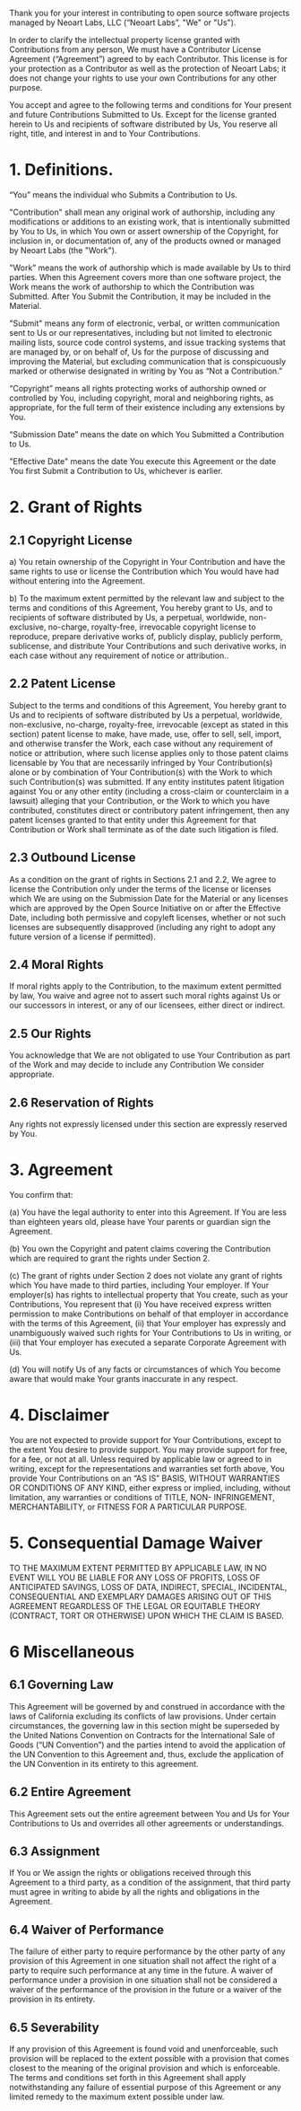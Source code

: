 Thank you for your interest in contributing to open source software projects managed by Neoart Labs, LLC (“Neoart Labs”, "We" or "Us").

In order to clarify the intellectual property license granted with Contributions from any person, We must have a Contributor License Agreement (“Agreement”) agreed to by each Contributor. This license is for your protection as a Contributor as well as the protection of Neoart Labs; it does not change your rights to use your own Contributions for any other purpose.

You accept and agree to the following terms and conditions for Your present and future Contributions Submitted to Us. Except for the license granted herein to Us and recipients of software distributed by Us, You reserve all right, title, and interest in and to Your Contributions.

# 1. Definitions.

“You” means the individual who Submits a Contribution to Us.

"Contribution" shall mean any original work of authorship, including any modifications or additions to an existing work, that is intentionally submitted by You to Us, in which You own or assert ownership of the Copyright, for inclusion in, or documentation of, any of the products owned or managed by Neoart Labs (the "Work"). 

"Work” means the work of authorship which is made available by Us to third parties. When this Agreement covers more than one software project, the Work means the work of authorship to which the Contribution was Submitted. After You Submit the Contribution, it may be included in the Material.

"Submit" means any form of electronic, verbal, or written communication sent to Us or our representatives, including but not limited to electronic mailing lists, source code control systems, and issue tracking systems that are managed by, or on behalf of, Us for the purpose of discussing and improving the Material, but excluding communication that is conspicuously marked or otherwise designated in writing by You as “Not a Contribution.”

“Copyright” means all rights protecting works of authorship owned or controlled by You, including copyright, moral and neighboring rights, as appropriate, for the full term of their existence including any extensions by You.

“Submission Date” means the date on which You Submitted a Contribution to Us.

"Effective Date" means the date You execute this Agreement or the date You first Submit a Contribution to Us, whichever is earlier.

# 2. Grant of Rights

## 2.1 Copyright License

a) You retain ownership of the Copyright in Your Contribution and have the same rights to use or license the Contribution which You would have had without entering into the Agreement.

b) To the maximum extent permitted by the relevant law and subject to the terms and conditions of this Agreement, You hereby grant to Us, and to recipients of software distributed by Us, a perpetual, worldwide, non-exclusive, no-charge, royalty-free, irrevocable copyright license to reproduce, prepare derivative works of, publicly display, publicly perform, sublicense, and distribute Your Contributions and such derivative works, in each case without any requirement of notice or attribution..

## 2.2 Patent License

Subject to the terms and conditions of this Agreement, You hereby grant to Us and to recipients of software distributed by Us a perpetual, worldwide, non-exclusive, no-charge, royalty-free, irrevocable (except as stated in this section) patent license to make, have made, use, offer to sell, sell, import, and otherwise transfer the Work, each case without any requirement of notice or attribution, where such license applies only to those patent claims licensable by You that are necessarily infringed by Your Contribution(s) alone or by combination of Your Contribution(s) with the Work to which such Contribution(s) was submitted. If any entity institutes patent litigation against You or any other entity (including a cross-claim or counterclaim in a lawsuit) alleging that your Contribution, or the Work to which you have contributed, constitutes direct or contributory patent infringement, then any patent licenses granted to that entity under this Agreement for that Contribution or Work shall terminate as of the date such litigation is filed.

## 2.3 Outbound License

As a condition on the grant of rights in Sections 2.1 and 2.2, We agree to license the Contribution only under the terms of the license or licenses which We are using on the Submission Date for the Material or any licenses which are approved by the Open Source Initiative on or after the Effective Date, including both permissive and copyleft licenses, whether or not such licenses are subsequently disapproved (including any right to adopt any future version of a license if permitted).

## 2.4 Moral Rights

If moral rights apply to the Contribution, to the maximum extent permitted by law, You waive and agree not to assert such moral rights against Us or our successors in interest, or any of our licensees, either direct or indirect.

## 2.5 Our Rights

You acknowledge that We are not obligated to use Your Contribution as part of the Work and may decide to include any Contribution We consider appropriate.

## 2.6 Reservation of Rights

Any rights not expressly licensed under this section are expressly reserved by You.

# 3. Agreement

You confirm that:

(a) You have the legal authority to enter into this Agreement. If You are less than eighteen years old, please have Your parents or guardian sign the Agreement.

(b) You own the Copyright and patent claims covering the Contribution which are required to grant the rights under Section 2. 

(c) The grant of rights under Section 2 does not violate any grant of rights which You have made to third parties, including Your employer. If Your employer(s) has rights to intellectual property that You create, such as your Contributions, You represent that (i) You have received express written permission to make Contributions on behalf of that employer in accordance with the terms of this Agreement, (ii) that Your employer has expressly and unambiguously waived such rights for Your Contributions to Us in writing, or (iii) that Your employer has executed a separate Corporate Agreement with Us.

(d) You will notify Us of any facts or circumstances of which You become aware that would make Your grants inaccurate in any respect.

# 4. Disclaimer

You are not expected to provide support for Your Contributions, except to the extent You desire to provide support. You may provide support for free, for a fee, or not at all. Unless required by applicable law or agreed to in writing, except for the representations and warranties set forth above, You provide Your Contributions on an “AS IS” BASIS, WITHOUT WARRANTIES OR CONDITIONS OF ANY KIND, either express or implied, including, without limitation, any warranties or conditions of TITLE, NON- INFRINGEMENT, MERCHANTABILITY, or FITNESS FOR A PARTICULAR PURPOSE.

# 5. Consequential Damage Waiver

TO THE MAXIMUM EXTENT PERMITTED BY APPLICABLE LAW, IN NO EVENT WILL YOU BE LIABLE FOR ANY LOSS OF PROFITS, LOSS OF ANTICIPATED SAVINGS, LOSS OF DATA, INDIRECT, SPECIAL, INCIDENTAL, CONSEQUENTIAL AND EXEMPLARY DAMAGES ARISING OUT OF THIS AGREEMENT REGARDLESS OF THE LEGAL OR EQUITABLE THEORY (CONTRACT, TORT OR OTHERWISE) UPON WHICH THE CLAIM IS BASED.

# 6 Miscellaneous

## 6.1 Governing Law
This Agreement will be governed by and construed in accordance with the laws of California excluding its conflicts of law provisions. Under certain circumstances, the governing law in this section might be superseded by the United Nations Convention on Contracts for the International Sale of Goods (“UN Convention”) and the parties intend to avoid the application of the UN Convention to this Agreement and, thus, exclude the application of the UN Convention in its entirety to this agreement.

## 6.2 Entire Agreement
This Agreement sets out the entire agreement between You and Us for Your Contributions to Us and overrides all other agreements or understandings.

## 6.3 Assignment
If You or We assign the rights or obligations received through this Agreement to a third party, as a condition of the assignment, that third party must agree in writing to abide by all the rights and obligations in the Agreement.

## 6.4 Waiver of Performance
The failure of either party to require performance by the other party of any provision of this Agreement in one situation shall not affect the right of a party to require such performance at any time in the future. A waiver of performance under a provision in one situation shall not be considered a waiver of the performance of the provision in the future or a waiver of the provision in its entirety.

## 6.5 Severability
If any provision of this Agreement is found void and unenforceable, such provision will be replaced to the extent possible with a provision that comes closest to the meaning of the original provision and which is enforceable. The terms and conditions set forth in this Agreement shall apply notwithstanding any failure of essential purpose of this Agreement or any limited remedy to the maximum extent possible under law.

